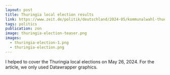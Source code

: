 ```yaml
---
layout: post
title: Thuringia local election results
link: https://www.zeit.de/politik/deutschland/2024-05/kommunalwahl-thueringen-ergebnisse-karte
tags: politics
publication: zon
image: thuringia-election-teaser.png
images:
  - thuringia-election-1.png
  - thuringia-election.png
---
```


I helped to cover the Thuringia local elections on May 26, 2024. For the article, we only used Datawrapper graphics.
